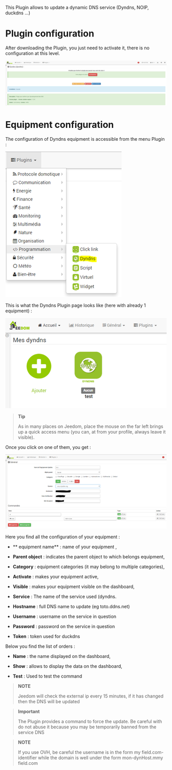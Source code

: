 This Plugin allows to update a dynamic DNS service
(Dyndns, NOIP, duckdns ...)

Plugin configuration 
=======================

After downloading the Plugin, you just need to activate it,
there is no configuration at this level.

![dyndns](../images/dyndns.PNG)

Equipment configuration 
=============================

The configuration of Dyndns equipment is accessible from the menu
Plugin :

![dyndns2](../images/dyndns2.PNG)

This is what the Dyndns Plugin page looks like (here with already 1
equipment) :

![dyndns3](../images/dyndns3.PNG)

> **Tip**
>
> As in many places on Jeedom, place the mouse on the far left
> brings up a quick access menu (you can, at
> from your profile, always leave it visible).

Once you click on one of them, you get :

![dyndns4](../images/dyndns4.PNG)

Here you find all the configuration of your equipment :

-   ** equipment name** : name of your equipment
    ,

-   **Parent object** : indicates the parent object to which belongs
    equipment,

-   **Category** : equipment categories (it may belong to
    multiple categories),

-   **Activate** : makes your equipment active,

-   **Visible** : makes your equipment visible on the dashboard,

-   **Service** : The name of the service used (dyndns.

-   **Hostname** : full DNS name to update (eg toto.ddns.net)

-   **Username** : username on the service in question

-   **Password** : password on the service in question

-   **Token** : token used for duckdns

Below you find the list of orders :

-   **Name** : the name displayed on the dashboard,

-   **Show** : allows to display the data on the dashboard,

-   **Test** : Used to test the command

> **NOTE**
>
> Jeedom will check the external ip every 15 minutes, if it has
> changed then the DNS will be updated

> **Important**
>
> The Plugin provides a command to force the update. Be careful with
> do not abuse it because you may be temporarily banned from the service
> DNS

> **NOTE**
>
> If you use OVH, be careful the username is in the form
> my field.com-identifier while the domain is well under the
> form mon-dynHost.mmy field.com
